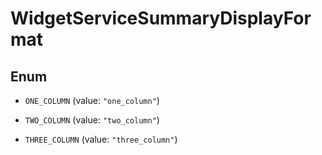 # WidgetServiceSummaryDisplayFormat

## Enum

- `ONE_COLUMN` (value: `"one_column"`)

- `TWO_COLUMN` (value: `"two_column"`)

- `THREE_COLUMN` (value: `"three_column"`)
